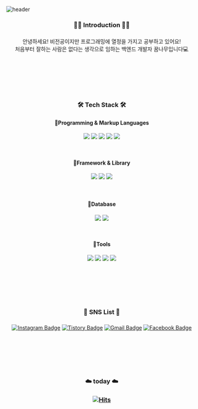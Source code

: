  ![header](https://capsule-render.vercel.app/api?type=Waving&color=auto&height=350&section=header&text=SeungHyun's%20&fontSize=90&fontAlignY=45&animation=fadeIn&fontColor=FFFFFF&desc=GitHub%20Profiles&descAlignY=57&descAlign=75)

<div align="center">
<h3>🙇‍♀️ Introduction 🙇‍♀️<h3/>
 </div>
 
 <div align="center">
 안녕하세요! 비전공이지만 프로그래밍에 열정을 가지고 공부하고 있어요!<br/>
처음부터 잘하는 사람은 없다는 생각으로 임하는 백엔드 개발자 꿈나무입니다💻
</div>

<br/><br/><br/><br/><br/>

  <div align="center">
  <h3>🛠️ Tech Stack 🛠️<h3/>
  </div>

 <div align="center">
 <h4>📌Programming & Markup Languages<h4/>
  </div>

 <div align="center">
  
<img src="https://img.shields.io/badge/HTML5-E34F26?style=flat&logo=HTML5&logoColor=white"/></a> <img src="https://img.shields.io/badge/CSS3-1572B6?style=flat&logo=CSS3&logoColor=white"/></a> <img src="https://img.shields.io/badge/JavaScript-F7DF1E?style=flat&logo=JavaScript&logoColor=white"/></a> <img src="https://img.shields.io/badge/Python-3776AB?style=flat&logo=Python&logoColor=white"/></a> <img src="https://img.shields.io/badge/Java-007396?style=flat&logo=Java&logoColor=white"/></a>
</div>

 <br/>
 
 <div align="center">
 <h4>📌Framework & Library<h4/>
  </div>
 
 <div align="center">
 <img src="https://img.shields.io/badge/Django-092E20?style=flat&logo=Django&logoColor=white"/></a> <img src="https://img.shields.io/badge/Spring-6DB33F?style=flat&logo=Spring&logoColor=white"/></a> <img src="https://img.shields.io/badge/OpenCV-5C3EE8?style=flat&logo=OpenCV&logoColor=white"/></a>
 
 <br/>
 <br/>
 <br/>
 
 <div align="center">
 <h4>📌Database <h4/>
 </div> 
  
 
 <div align="center">

<img src="https://img.shields.io/badge/MySQL-4479A1?style=flat&logo=MySQL&logoColor=white"/></a> <img src="https://img.shields.io/badge/Oracle-F80000?style=flat&logo=Oracle&logoColor=white"/></a> 
  
<br/>

 <div align="center">
 <h4>📌Tools <h4/>
 </div>
  
 <div align="center">
<img src="https://img.shields.io/badge/Eclipse IDE-2C2255?style=flat&logo=Eclipse IDE&logoColor=white"/></a> <img src="https://img.shields.io/badge/Visual Studio Code-007ACC?style=flat&logo=Visual Studio Code&logoColor=white"/></a> <img src="https://img.shields.io/badge/Jupyter Notebook-F37626?style=flat&logo=Jupyter&logoColor=white"/></a> <img src="https://img.shields.io/badge/DBeaver-7F6D60?style=flat&logo=DBeaver&logoColor=white"/></a>
 </div> 
 
 
 
 <br/><br/><br/><br/><br/>   
  
  <div align="center">
  <h3>🚀 SNS List 🚀<h3/>
  </div>
      
  <div align="center">  
    
[![Instagram Badge](https://img.shields.io/badge/Instagram-E4405F?style=flat&logo=Instagram&logoColor=white&link=https://www.instagram.com/kmseunh/)](https://www.instagram.com/kmseunh/) [![Tistory Badge](https://img.shields.io/badge/Tistory-323232?style=flat&logo=Tistory&logoColor=white&link=https://c11oud.tistory.com)](https://c11oud.tistory.com) [![Gmail Badge](https://img.shields.io/badge/Gmail-d14836?style=flat&logo=Gmail&logoColor=white&link=mailto:tmdgus8777@gmail.com)](mailto:tmdgus8777@gmail.com) [![Facebook Badge](https://img.shields.io/badge/Facebook-1877f2?style=flat&logo=facebook&logoColor=white&link=https://www.facebook.com/rla.tmxxus)](https://www.facebook.com/rla.tmxxus)
      </div>
    
<br/><br/><br/><br/><br/>
    
 <div align="center">
   
 <h3>☁️ today ☁️<h3/>
   
[![Hits](https://hits.seeyoufarm.com/api/count/incr/badge.svg?url=https%3A%2F%2Fgithub.com%2FimseunghyunK&count_bg=%23CEB0BB&title_bg=%23555555&icon=&icon_color=%23E7E7E7&title=hits&edge_flat=false)](https://hits.seeyoufarm.com)
